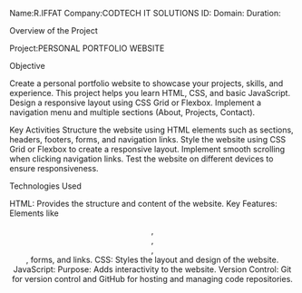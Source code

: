 Name:R.IFFAT
Company:CODTECH IT SOLUTIONS
ID:
Domain:
Duration:

Overview of the Project

Project:PERSONAL PORTFOLIO WEBSITE

Objective

Create a personal portfolio website to showcase your projects, skills, and
experience. This project helps you learn HTML, CSS, and basic JavaScript.
Design a responsive layout using CSS Grid or Flexbox. Implement a navigation
menu and multiple sections (About, Projects, Contact).

Key Activities
Structure the website using HTML elements such as sections, headers, footers, forms, and navigation links.
Style the website using CSS Grid or Flexbox to create a responsive layout.
Implement smooth scrolling when clicking navigation links.
Test the website on different devices to ensure responsiveness.

Technologies Used

HTML: Provides the structure and content of the website.
Key Features: Elements like <header>, <nav>, <section>, <footer>, forms, and links.
CSS: Styles the layout and design of the website.
JavaScript: Purpose: Adds interactivity to the website.
Version Control: Git for version control and GitHub for hosting and managing code repositories.
